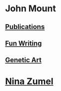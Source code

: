 # John Mount

## [Publications](./JMPubs/)

## [Fun Writing](./JMWriting/)

## [Genetic Art](./GeneticArt/)

   

# [Nina Zumel](https://ninazumel.com)
